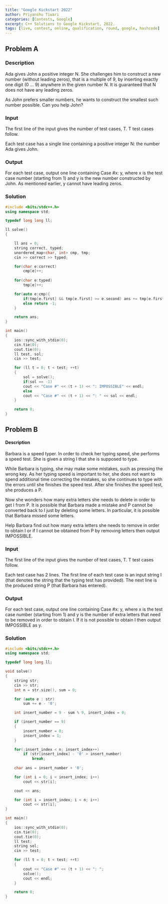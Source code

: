 ```yaml
---
title: "Google Kickstart 2022"
author: Priyanshu Tiwari
categories: [Contests, Google]
excerpt: C++ Solutions to Google Kickstart, 2022.
tags: [live, contest, online, qualification, round, google, hashcode]
---
```


## Problem A

### Description

Ada gives John a positive integer N. She challenges him to construct a new number (without leading zeros), that is a multiple of 9, by inserting exactly one digit (0 … 9) anywhere in the given number N. It is guaranteed that N does not have any leading zeros.

As John prefers smaller numbers, he wants to construct the smallest such number possible. Can you help John?

### Input

The first line of the input gives the number of test cases, T. T test cases follow.

Each test case has a single line containing a positive integer N: the number Ada gives John.

### Output

For each test case, output one line containing Case #x: y, where x is the test case number (starting from 1) and y is the new number constructed by John. As mentioned earlier, y cannot have leading zeros.

### Solution

```cpp
#include <bits/stdc++.h>
using namespace std;

typedef long long ll;

ll solve()
{

    ll ans = 0;
    string correct, typed;
    unordered_map<char, int> cmp, tmp;
    cin >> correct >> typed;

    for(char e:correct)
        cmp[e]++;
    
    for(char e:typed)
        tmp[e]++;

    for(auto e:cmp){
        if(tmp[e.first] && tmp[e.first] >= e.second) ans += tmp[e.first] - e.second;
        else return -1;
    }

    return ans;
}

int main()
{
    ios::sync_with_stdio(0);
    cin.tie(0);
    cout.tie(0);
    ll test, sol;
    cin >> test;

    for (ll t = 0; t < test; ++t)
    {
        sol = solve();
        if(sol == -1)
        cout << "Case #" << (t + 1) << ": IMPOSSIBLE" << endl;
        else
        cout << "Case #" << (t + 1) << ": " << sol << endl;
    }

    return 0;
}
```

## Problem B

#### Description

Barbara is a speed typer. In order to check her typing speed, she performs a speed test. She is given a string I that she is supposed to type.

While Barbara is typing, she may make some mistakes, such as pressing the wrong key. As her typing speed is important to her, she does not want to spend additional time correcting the mistakes, so she continues to type with the errors until she finishes the speed test. After she finishes the speed test, she produces a P.

Now she wonders how many extra letters she needs to delete in order to get I from P. It is possible that Barbara made a mistake and P cannot be converted back to I just by deleting some letters. In particular, it is possible that Barbara missed some letters.

Help Barbara find out how many extra letters she needs to remove in order to obtain I or if I cannot be obtained from P by removing letters then output IMPOSSIBLE.

### Input

The first line of the input gives the number of test cases, T. T test cases follow.

Each test case has 2 lines. The first line of each test case is an input string I (that denotes the string that the typing test has provided). The next line is the produced string P (that Barbara has entered).

### Output

For each test case, output one line containing Case #x: y, where x is the test case number (starting from 1) and y is the number of extra letters that need to be removed in order to obtain I. If it is not possible to obtain I then output IMPOSSIBLE as y.

### Solution

```cpp
#include <bits/stdc++.h>
using namespace std;

typedef long long ll;

void solve()
{
    string str;
    cin >> str;
    int n = str.size(), sum = 0;

    for (auto e : str)
        sum += e - '0';

    int insert_number = 9 - sum % 9, insert_index = 0;

    if (insert_number == 9)
    {
        insert_number = 0;
        insert_index = 1;
    }

    for(;insert_index < n; insert_index++)
        if (str[insert_index] - '0' > insert_number)
            break;
    
    char ans = insert_number + '0';

    for (int i = 0; i < insert_index; i++)
        cout << str[i];

    cout << ans;

    for (int i = insert_index; i < n; i++)
        cout << str[i];
}

int main()
{
    ios::sync_with_stdio(0);
    cin.tie(0);
    cout.tie(0);
    ll test;
    string sol;
    cin >> test;

    for (ll t = 0; t < test; ++t)
    {
        cout << "Case #" << (t + 1) << ": ";
        solve();
        cout << endl;
    }

    return 0;
}
```

